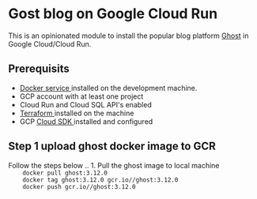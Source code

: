 <h1> Gost blog on Google Cloud Run </h1>
<p>This is an opinionated module to install the popular blog platform <a href="https://ghost.org" target="_blank" >Ghost</a> in Google Cloud/Cloud Run.</p>

<h2> Prerequisits </h2>

* <a href="https://docs.docker.com/desktop/windows/install/"> Docker service </a> installed on the development machine.
* GCP account with at least one project
* Cloud Run and Cloud SQL API's enabled
* <a href="https://www.terraform.io/downloads.html"> Terraform </a> installed on the machine 
* GCP <a href="https://cloud.google.com/sdk/docs/install"> Cloud SDK </a> installed and configured

<h2> Step 1 upload ghost docker image to GCR </h2>
Follow the steps below ..
1. Pull the ghost image to local machine
<code>
    docker pull ghost:3.12.0
    docker tag ghost:3.12.0 gcr.io/<GCP_PROJECT_NAME>/ghost:3.12.0
    docker push gcr.io/<GCP_PROJECT_NAME>/ghost:3.12.0
</code>
